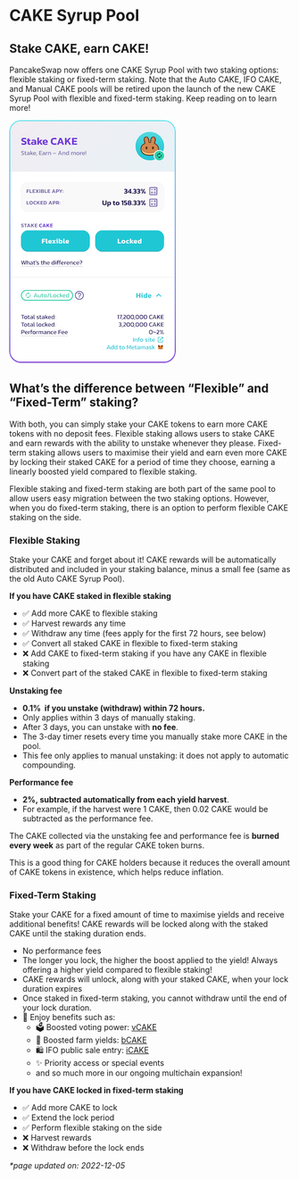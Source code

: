 # CAKE Syrup Pool

## Stake CAKE, earn CAKE!

PancakeSwap now offers one CAKE Syrup Pool with two staking options: flexible staking or fixed-term staking. Note that the Auto CAKE, IFO CAKE, and Manual CAKE pools will be retired upon the launch of the new CAKE Syrup Pool with flexible and fixed-term staking. Keep reading on to learn more!

![\*Note that actual values will vary](<../../../.gitbook/assets/Stake - before enable (1).png>)

## What’s the difference between “Flexible” and “Fixed-Term” staking?

With both, you can simply stake your CAKE tokens to earn more CAKE tokens with no deposit fees. Flexible staking allows users to stake CAKE and earn rewards with the ability to unstake whenever they please. Fixed-term staking allows users to maximise their yield and earn even more CAKE by locking their staked CAKE for a period of time they choose, earning a linearly boosted yield compared to flexible staking.

Flexible staking and fixed-term staking are both part of the same pool to allow users easy migration between the two staking options. However, when you do fixed-term staking, there is an option to perform flexible CAKE staking on the side.

### Flexible Staking

Stake your CAKE and forget about it! CAKE rewards will be automatically distributed and included in your staking balance, minus a small fee (same as the old Auto CAKE Syrup Pool).

**If you have CAKE staked in flexible staking**

* ✅ Add more CAKE to flexible staking
* ✅ Harvest rewards any time
* ✅ Withdraw any time (fees apply for the first 72 hours, see below)
* ✅ Convert all staked CAKE in flexible to fixed-term staking
* ❌ Add CAKE to fixed-term staking if you have any CAKE in flexible staking
* ❌ Convert part of the staked CAKE in flexible to fixed-term staking

**Unstaking fee**

* **0.1%  if you unstake (withdraw) within 72 hours.**
* Only applies within 3 days of manually staking.
* After 3 days, you can unstake with **no fee**.
* The 3-day timer resets every time you manually stake more CAKE in the pool.
* This fee only applies to manual unstaking: it does not apply to automatic compounding.

**Performance fee**

* **2%, subtracted automatically from each yield harvest**.
* For example, if the harvest were 1 CAKE, then 0.02 CAKE would be subtracted as the performance fee.

The CAKE collected via the unstaking fee and performance fee is **burned every week** as part of the regular CAKE token burns.

This is a good thing for CAKE holders because it reduces the overall amount of CAKE tokens in existence, which helps reduce inflation.

### Fixed-Term Staking

Stake your CAKE for a fixed amount of time to maximise yields and receive additional benefits! CAKE rewards will be locked along with the staked CAKE until the staking duration ends.

* No performance fees
* The longer you lock, the higher the boost applied to the yield! Always offering a higher yield compared to flexible staking!
* CAKE rewards will unlock, along with your staked CAKE, when your lock duration expires
* Once staked in fixed-term staking, you cannot withdraw until the end of your lock duration.
* 🎁 Enjoy benefits such as:
  * 🗳️ Boosted voting power: [vCAKE](../../voting/vcake.md)
  * 🚜 Boosted farm yields: [bCAKE](../../yield-farming/bcake/)
  * 🛍️ IFO public sale entry: [iCAKE](../../ifo-initial-farm-offering/icake.md)
  * ✨ Priority access or special events
  * and so much more in our ongoing multichain expansion!

**If you have CAKE locked in fixed-term staking**

* ✅ Add more CAKE to lock
* ✅ Extend the lock period
* ✅ Perform flexible staking on the side
* ❌ Harvest rewards
* ❌ Withdraw before the lock ends



_\*page updated on: 2022-12-05_
